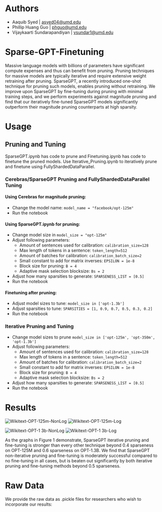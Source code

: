 # Authors
- Aaquib Syed | [asyed04@umd.edu](mailto:asyed04@terpmail.umd.edu)
- Phillip Huang Guo | [phguo@umd.edu](mailto:phguo@terpmail.umd.edu)
- Vijaykaarti Sundarapandiyan | [vsundar1@umd.edu](mailto:vsundar1@terpmail.umd.edu)

# Sparse-GPT-Finetuning

Massive language models with billions of parameters have significant compute expenses and thus can benefit from pruning. 
Pruning techniques for massive models are typically iterative and require extensive weight retraining after pruning. 
SparseGPT, a recently introduced one-shot technique for pruning such models, enables pruning without retraining. 
We improve upon SparseGPT by fine-tuning during pruning with minimal training steps, and we perform experiments against magnitude 
pruning and find that our iteratively fine-tuned SparseGPT models significantly outperform their magnitude pruning counterparts at high sparsity.

# Usage

## Pruning and Tuning

SparseGPT.ipynb has code to prune and Finetuning.ipynb has code to finetune the pruned models. 
Use Iterative_Pruning.ipynb to iteratively prune and finetune using FullyShardedDataParallel.

### Cerebras/SparseGPT Pruning and FullyShardedDataParallel Tuning
#### Using Cerebras for magnitude pruning:
- Change the model name: ```model_name = "facebook/opt-125m"```
- Run the notebook

#### Using SparseGPT.ipynb for pruning:
- Change model size in ```model_size = "opt-125m"```
- Adjust following parameters:
  - Amount of sentences used for calibration: ```calibration_size=128```
  - Max length of tokens in a sentence: ```token_length=512```
  - Amount of batches for calibration: ```calibration_batch_size=2```
  - Small constant to add for matrix inverses: ```EPSILON = 1e-8```
  - Block size for pruning: ```B = 4```
  - Adaptive mask selection blocksize: ```Bs = 2```
- Adjust how many sparsities to generate: ```SPARSENESS_LIST = [0.5]```
- Run the notebook

#### Finetuning after pruning:
- Adjust model sizes to tune: ```model_size in ['opt-1.3b']```
- Adjust sparsities to tune: ```SPARSITIES = [1, 0.9, 0.7, 0.5, 0.3, 0.2]```
- Run the notebook

### Iterative Pruning and Tuning
- Change model sizes to prune ```model_size in ['opt-125m', 'opt-350m', 'opt-1.3b']```
- Adjust following parameters:
  - Amount of sentences used for calibration: ```calibration_size=128```
  - Max length of tokens in a sentence: ```token_length=512```
  - Amount of batches for calibration: ```calibration_batch_size=2```
  - Small constant to add for matrix inverses: ```EPSILON = 1e-8```
  - Block size for pruning: ```B = 4```
  - Adaptive mask selection blocksize: ```Bs = 2```
- Adjust how many sparsities to generate: ```SPARSENESS_LIST = [0.5]```
- Run the notebook

# Results
![Wikitext-OPT-125m-NonLog](https://user-images.githubusercontent.com/47124521/229620085-d6e3d4be-19e8-4c7a-be8e-8e6179af4ccd.png)
![Wikitext-OPT-125m-Log](https://user-images.githubusercontent.com/47124521/229620135-f0d9a44c-3737-4a6d-99e6-fb49594ea2f6.png)


![Wikitext-OPT-1 3b-NonLog](https://user-images.githubusercontent.com/47124521/229619883-9414a251-9915-45d7-baeb-79fc11dc05dc.png)
![Wikitext-OPT-1 3b-Log](https://user-images.githubusercontent.com/47124521/229619910-344a3783-e18d-479a-80b5-1073f1fbbdf8.png)

As the graphs in Figure 1 demonstrate, SparseGPT iterative pruning and fine-tuning is stronger than
every other technique beyond 0.4 sparseness on OPT-125M and 0.6 sparseness on OPT-1.3B. We
find that SparseGPT non-iterative pruning and fine-tuning is moderately successful compared to
no fine-tuning in all cases, but is beaten out significantly by both iterative pruning and fine-tuning
methods beyond 0.5 sparseness.

# Raw Data
We provide the raw data as .pickle files for researchers who wish to incorporate our results:
